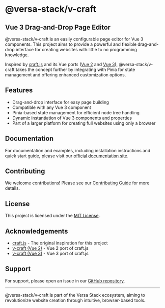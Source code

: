# @versa-stack/v-craft

## Vue 3 Drag-and-Drop Page Editor

@versa-stack/v-craft is an easily configurable page editor for Vue 3 components. This project aims to provide a powerful and flexible drag-and-drop interface for creating websites with little to no programming knowledge.

Inspired by [craft.js](https://craft.js.org/) and its Vue ports ([Vue 2](https://github.com/yoychen/v-craft) and [Vue 3](https://github.com/loming/v-craft/tree/vue3)), @versa-stack/v-craft takes the concept further by integrating with Pinia for state management and offering enhanced customization options.

## Features

- Drag-and-drop interface for easy page building
- Compatible with any Vue 3 component
- Pinia-based state management for efficient node tree handling
- Dynamic instantiation of Vue 3 components and properties
- Part of a larger platform for creating full websites using only a browser

## Documentation

For documentation and examples, including installation instructions and quick start guide, please visit our [official documentation site](https://versa-stack.github.io/v-craft/develop).

## Contributing

We welcome contributions! Please see our [Contributing Guide](/CONTRIBUTING.md) for more details.

## License

This project is licensed under the [MIT License](/LICENSE).

## Acknowledgements

- [craft.js](https://craft.js.org/) - The original inspiration for this project
- [v-craft (Vue 2)](https://github.com/yoychen/v-craft) - Vue 2 port of craft.js
- [v-craft (Vue 3)](https://github.com/loming/v-craft/tree/vue3) - Vue 3 port of craft.js

## Support

For support, please open an issue in our [GitHub repository](https://github.com/versa-stack/v-craft/issues).

---

@versa-stack/v-craft is part of the Versa Stack ecosystem, aiming to revolutionize website creation through intuitive, browser-based tools.
